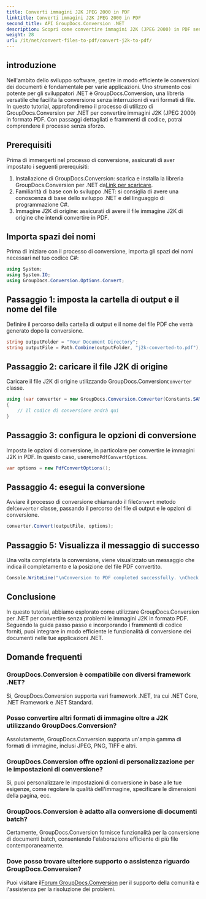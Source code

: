 ```yaml
---
title: Converti immagini J2K JPEG 2000 in PDF
linktitle: Converti immagini J2K JPEG 2000 in PDF
second_title: API GroupDocs.Conversion .NET
description: Scopri come convertire immagini J2K (JPEG 2000) in PDF senza sforzo utilizzando GroupDocs.Conversion per .NET. Tutorial passo passo incluso.
weight: 28
url: /it/net/convert-files-to-pdf/convert-j2k-to-pdf/
---
```

## introduzione
Nell'ambito dello sviluppo software, gestire in modo efficiente le conversioni dei documenti è fondamentale per varie applicazioni. Uno strumento così potente per gli sviluppatori .NET è GroupDocs.Conversion, una libreria versatile che facilita la conversione senza interruzioni di vari formati di file. In questo tutorial, approfondiremo il processo di utilizzo di GroupDocs.Conversion per .NET per convertire immagini J2K (JPEG 2000) in formato PDF. Con passaggi dettagliati e frammenti di codice, potrai comprendere il processo senza sforzo.
## Prerequisiti
Prima di immergerti nel processo di conversione, assicurati di aver impostato i seguenti prerequisiti:
1.  Installazione di GroupDocs.Conversion: scarica e installa la libreria GroupDocs.Conversion per .NET da[Link per scaricare](https://releases.groupdocs.com/conversion/net/).
2. Familiarità di base con lo sviluppo .NET: si consiglia di avere una conoscenza di base dello sviluppo .NET e del linguaggio di programmazione C#.
3. Immagine J2K di origine: assicurati di avere il file immagine J2K di origine che intendi convertire in PDF.

## Importa spazi dei nomi
Prima di iniziare con il processo di conversione, importa gli spazi dei nomi necessari nel tuo codice C#:
```csharp
using System;
using System.IO;
using GroupDocs.Conversion.Options.Convert;
```

## Passaggio 1: imposta la cartella di output e il nome del file
Definire il percorso della cartella di output e il nome del file PDF che verrà generato dopo la conversione.
```csharp
string outputFolder = "Your Document Directory";
string outputFile = Path.Combine(outputFolder, "j2k-converted-to.pdf");
```
## Passaggio 2: caricare il file J2K di origine
 Caricare il file J2K di origine utilizzando GroupDocs.Conversion`Converter` classe.
```csharp
using (var converter = new GroupDocs.Conversion.Converter(Constants.SAMPLE_J2K))
{
    // Il codice di conversione andrà qui
}
```
## Passaggio 3: configura le opzioni di conversione
 Imposta le opzioni di conversione, in particolare per convertire le immagini J2K in PDF. In questo caso, useremo`PdfConvertOptions`.
```csharp
var options = new PdfConvertOptions();
```
## Passaggio 4: esegui la conversione
 Avviare il processo di conversione chiamando il file`Convert` metodo del`Converter` classe, passando il percorso del file di output e le opzioni di conversione.
```csharp
converter.Convert(outputFile, options);
```
## Passaggio 5: Visualizza il messaggio di successo
Una volta completata la conversione, viene visualizzato un messaggio che indica il completamento e la posizione del file PDF convertito.
```csharp
Console.WriteLine("\nConversion to PDF completed successfully. \nCheck output in {0}", outputFolder);
```

## Conclusione
In questo tutorial, abbiamo esplorato come utilizzare GroupDocs.Conversion per .NET per convertire senza problemi le immagini J2K in formato PDF. Seguendo la guida passo passo e incorporando i frammenti di codice forniti, puoi integrare in modo efficiente le funzionalità di conversione dei documenti nelle tue applicazioni .NET.
## Domande frequenti
### GroupDocs.Conversion è compatibile con diversi framework .NET?
Sì, GroupDocs.Conversion supporta vari framework .NET, tra cui .NET Core, .NET Framework e .NET Standard.
### Posso convertire altri formati di immagine oltre a J2K utilizzando GroupDocs.Conversion?
Assolutamente, GroupDocs.Conversion supporta un'ampia gamma di formati di immagine, inclusi JPEG, PNG, TIFF e altri.
### GroupDocs.Conversion offre opzioni di personalizzazione per le impostazioni di conversione?
Sì, puoi personalizzare le impostazioni di conversione in base alle tue esigenze, come regolare la qualità dell'immagine, specificare le dimensioni della pagina, ecc.
### GroupDocs.Conversion è adatto alla conversione di documenti batch?
Certamente, GroupDocs.Conversion fornisce funzionalità per la conversione di documenti batch, consentendo l'elaborazione efficiente di più file contemporaneamente.
### Dove posso trovare ulteriore supporto o assistenza riguardo GroupDocs.Conversion?
 Puoi visitare il[Forum GroupDocs.Conversion](https://forum.groupdocs.com/c/conversion/11) per il supporto della comunità e l'assistenza per la risoluzione dei problemi.
